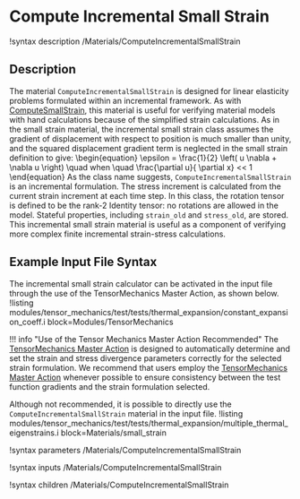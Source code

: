 # Compute Incremental Small Strain

!syntax description /Materials/ComputeIncrementalSmallStrain

## Description

The material `ComputeIncrementalSmallStrain` is designed for linear elasticity problems formulated within an incremental framework.
As with [ComputeSmallStrain](/ComputeSmallStrain.md), this material is useful for verifying material models with hand calculations because of the simplified strain calculations.
As in the small strain material, the incremental small strain class assumes the gradient of displacement with respect to position is much smaller than unity, and the squared displacement gradient term is neglected in the small strain definition to give:
\begin{equation}
\epsilon = \frac{1}{2} \left( u \nabla + \nabla u \right) \quad when \quad \frac{\partial u}{ \partial x} << 1
\end{equation}
As the class name suggests, `ComputeIncrementalSmallStrain` is an incremental formulation.  The stress increment is calculated from the current strain increment at each time step.  In this class, the rotation tensor is defined to be the rank-2 Identity tensor: no rotations are allowed in the model. Stateful properties, including `strain_old` and `stress_old`, are stored. This incremental small strain material is useful as a component of verifying more complex finite incremental strain-stress calculations.

## Example Input File Syntax

The incremental small strain calculator can be activated in the input file through the use of the TensorMechanics Master Action, as shown below.
!listing modules/tensor_mechanics/test/tests/thermal_expansion/constant_expansion_coeff.i block=Modules/TensorMechanics

!!! info "Use of the Tensor Mechanics Master Action Recommended"
    The [TensorMechanics Master Action](/systems/Modules/TensorMechanics/Master/index.md) is designed to automatically determine and set the strain and stress divergence parameters correctly for the selected strain formulation.
    We recommend that users employ the [TensorMechanics Master Action](/systems/Modules/TensorMechanics/Master/index.md) whenever possible to ensure consistency between the test function gradients and the strain formulation selected.

Although not recommended, it is possible to directly use the `ComputeIncrementalSmallStrain` material in the input file.
!listing modules/tensor_mechanics/test/tests/thermal_expansion/multiple_thermal_eigenstrains.i block=Materials/small_strain

!syntax parameters /Materials/ComputeIncrementalSmallStrain

!syntax inputs /Materials/ComputeIncrementalSmallStrain

!syntax children /Materials/ComputeIncrementalSmallStrain

